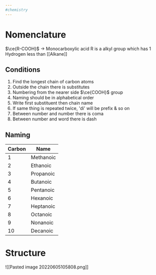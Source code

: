 ```yaml
---
#chemistry
---
```


# Nomenclature
$\ce{R-COOH}$  -> Monocarboxylic acid
R is a alkyl group which has 1 Hydrogen less than [[Alkane]]

## Conditions
1) Find the longest chain of carbon atoms
2) Outside the chain there is substitutes
3) Numbering from the nearer side $\ce{COOH}$ group
4) Naming should be in alphabetical order
5) Write first substituent then chain name
6) If same thing is repeated twice, 'di' will be prefix & so on
7) Between number and number there is coma
8) Between number and word there is dash

## Naming
| Carbon | Name      |
| ------ | --------- |
| 1      | Methanoic |
| 2      | Ethanoic  |
| 3      | Propanoic |
| 4      | Butanoic  |
| 5      | Pentanoic |
| 6      | Hexanoic  |
| 7      | Heptanoic |
| 8      | Octanoic  |
| 9      | Nonanoic  |
| 10     | Decanoic  |


# Structure
![[Pasted image 20220605105808.png]]

